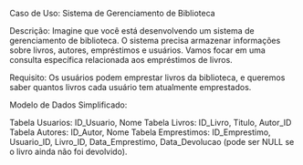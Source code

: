 Caso de Uso: Sistema de Gerenciamento de Biblioteca

Descrição:
Imagine que você está desenvolvendo um sistema de gerenciamento de biblioteca. O sistema precisa armazenar informações sobre livros, autores, empréstimos e usuários. Vamos focar em uma consulta específica relacionada aos empréstimos de livros.

Requisito:
Os usuários podem emprestar livros da biblioteca, e queremos saber quantos livros cada usuário tem atualmente emprestados.

Modelo de Dados Simplificado:

Tabela Usuarios: ID_Usuario, Nome
Tabela Livros: ID_Livro, Titulo, Autor_ID
Tabela Autores: ID_Autor, Nome
Tabela Emprestimos: ID_Emprestimo, Usuario_ID, Livro_ID, Data_Emprestimo, Data_Devolucao (pode ser NULL se o livro ainda não foi devolvido).
